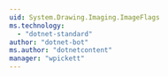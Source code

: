 ```yaml
---
uid: System.Drawing.Imaging.ImageFlags
ms.technology: 
  - "dotnet-standard"
author: "dotnet-bot"
ms.author: "dotnetcontent"
manager: "wpickett"
---
```

